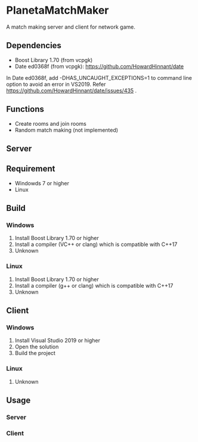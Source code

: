 # PlanetaMatchMaker

A match making server and client for network game.

## Dependencies

- Boost Library 1.70 (from vcpgk)
- Date ed0368f (from vcpgk): https://github.com/HowardHinnant/date

In Date ed0368f, add -DHAS_UNCAUGHT_EXCEPTIONS=1 to command line option to avoid an error in VS2019. Refer https://github.com/HowardHinnant/date/issues/435 .

## Functions

- Create rooms and join rooms
- Random match making (not implemented)

## Server

## Requirement

- Windowds 7 or higher
- Linux

## Build

### Windows

1. Install Boost Library 1.70 or higher
1. Install a compiler (VC++ or clang) which is compatible with C++17
1. Unknown

### Linux

1. Install Boost Library 1.70 or higher
1. Install a compiler (g++ or clang) which is compatible with C++17
1. Unknown

## Client

### Windows

1. Install Visual Studio 2019 or higher
1. Open the solution
1. Build the project

### Linux

1. Unknown

## Usage

### Server

### Client
